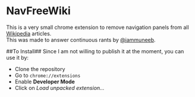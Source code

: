 NavFreeWiki
===========
This is a very small chrome extension to remove navigation panels from all [Wikipedia](http://wikipedia.org) articles.    
This was made to answer continuous rants by [@iammuneeb](http://github.com/iammuneeb).

##To Install##
Since I am not willing to publish it at the moment, you can use it by:
* Clone the repository
* Go to `chrome://extensions`
* Enable __Developer Mode__
* Click on *Load unpacked extension...*
